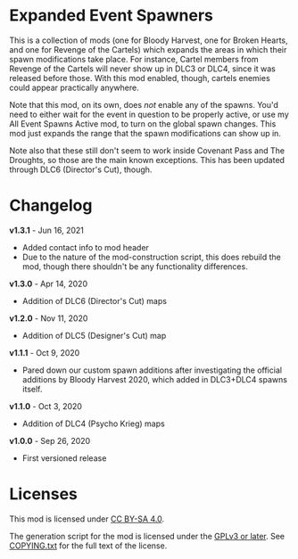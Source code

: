 Expanded Event Spawners
=======================

This is a collection of mods (one for Bloody Harvest, one for Broken Hearts,
and one for Revenge of the Cartels) which expands the areas in which their
spawn modifications take place.  For instance, Cartel members from Revenge
of the Cartels will never show up in DLC3 or DLC4, since it was released
before those.  With this mod enabled, though, cartels enemies could appear
practically anywhere.

Note that this mod, on its own, does *not* enable any of the spawns.  You'd
need to either wait for the event in question to be properly active, or use
my All Event Spawns Active mod, to turn on the global spawn changes.  This
mod just expands the range that the spawn modifications can show up in.

Note also that these still don't seem to work inside Covenant Pass and The
Droughts, so those are the main known exceptions.  This has been updated through
DLC6 (Director's Cut), though.

Changelog
=========

**v1.3.1** - Jun 16, 2021
 * Added contact info to mod header
 * Due to the nature of the mod-construction script, this does rebuild
   the mod, though there shouldn't be any functionality differences.

**v1.3.0** - Apr 14, 2020
 * Addition of DLC6 (Director's Cut) maps

**v1.2.0** - Nov 11, 2020
 * Addition of DLC5 (Designer's Cut) map

**v1.1.1** - Oct 9, 2020
 * Pared down our custom spawn additions after investigating the official
   additions by Bloody Harvest 2020, which added in DLC3+DLC4 spawns itself.

**v1.1.0** - Oct 3, 2020
 * Addition of DLC4 (Psycho Krieg) maps

**v1.0.0** - Sep 26, 2020
 * First versioned release
 
Licenses
========

This mod is licensed under [CC BY-SA 4.0](https://creativecommons.org/licenses/by-sa/4.0/).

The generation script for the mod is licensed under the
[GPLv3 or later](https://www.gnu.org/licenses/quick-guide-gplv3.html).
See [COPYING.txt](../../COPYING.txt) for the full text of the license.

